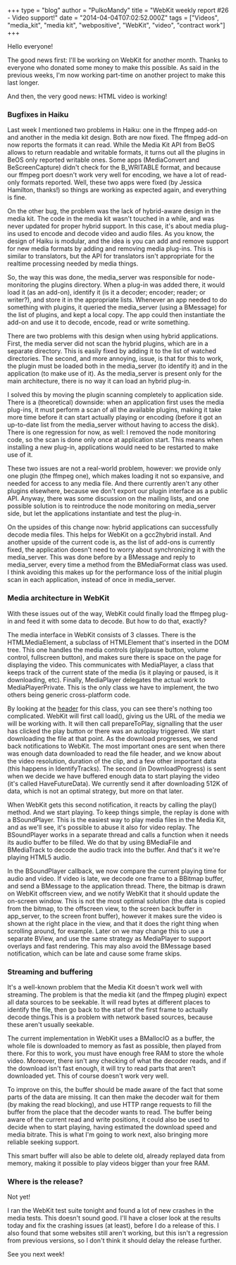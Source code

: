 +++
type = "blog"
author = "PulkoMandy"
title = "WebKit weekly report #26 - Video support!"
date = "2014-04-04T07:02:52.000Z"
tags = ["Videos", "media_kit", "media kit", "webpositive", "WebKit", "video", "contract work"]
+++

Hello everyone!

The good news first: I'll be working on WebKit for another month. Thanks to everyone who donated some money to make this possible. As said in the previous weeks, I'm now working part-time on another project to make this last longer.

And then, the very good news: HTML video is working!
<!--more-->
<h3>Bugfixes in Haiku</h3>

Last week I mentioned two problems in Haiku: one in the ffmpeg add-on and another in the media kit design. Both are now fixed. The ffmpeg add-on now reports the formats it can read. While the Media Kit API from BeOS allows to return readable and writable formats, it turns out all the plugins in BeOS only reported writable ones. Some apps (MediaConvert and BeScreenCapture) didn't check for the B_WRITABLE format, and because our ffmpeg port doesn't work very well for encoding, we have a lot of read-only formats reported. Well, these two apps were fixed (by Jessica Hamilton, thanks!) so things are working as expected again, and everything is fine.

On the other bug, the problem was the lack of hybrid-aware design in the media kit. The code in the media kit wasn't touched in a while, and was never updated for proper hybrid support. In this case, it's about media plug-ins used to encode and decode video and audio files. As you know, the design of Haiku is modular, and the idea is you can add and remove support for new media formats by adding and removing media plug-ins. This is similar to translators, but the API for translators isn't appropriate for the realtime processing needed by media things.

So, the way this was done, the media_server was responsible for node-monitoring the plugins directory. When a plug-in was added there, it would load it (as an add-on), identify it (is it a decoder; encoder; reader; or writer?), and store it in the appropriate lists. Whenever an app needed to do something with plugins, it queried the media_server (using a BMessage) for the list of plugins, and kept a local copy. The app could then instantiate the add-on and use it to decode, encode, read or write something.

There are two problems with this design when using hybrid applications. First, the media server did not scan the hybrid plugins, which are in a separate directory. This is easily fixed by adding it to the list of watched directories. The second, and more annoying, issue, is that for this to work, the plugin must be loaded both in the media_server (to identify it) and in the application (to make use of it). As the media_server is present only for the main architecture, there is no way it can load an hybrid plug-in.

I solved this by moving the plugin scanning completely to application side. There is a (theoretical) downside: when an application first uses the media plug-ins, it must perform a scan of all the available plugins, making it take more time before it can start actually playing or encoding (before it got an up-to-date list from the media_server without having to access the disk). There is one regression for now, as well: I removed the node monitoring code, so the scan is done only once at application start. This means when installing a new plug-in, applications would need to be restarted to make use of it.

These two issues are not a real-world problem, however: we provide only one plugin (the ffmpeg one), which makes loading it not so expansive, and needed for access to any media file. And there currently aren't any other plugins elsewhere, because we don't export our plugin interface as a public API. Anyway, there was some discussion on the mailing lists, and one possible solution is to reintroduce the node monitoring on media_server side, but let the applications instantiate and test the plug-in.

On the upsides of this change now: hybrid applications can successfully decode media files. This helps for WebKit on a gcc2hybrid install. And another upside of the current code is, as the list of add-ons is currently fixed, the application doesn't need to worry about synchronizing it with the media_server. This was done before by a BMessage and reply to media_server, every time a method from the BMediaFormat class was used. I think avoiding this makes up for the performance loss of the initial plugin scan in each application, instead of once in media_server.

<h3>Media architecture in WebKit</h3>

With these issues out of the way, WebKit could finally load the ffmpeg plug-in and feed it with some data to decode. But how to do that, exactly?

The media interface in WebKit consists of 3 classes. There is the HTMLMediaElement, a subclass of HTMLElement that's inserted in the DOM tree. This one handles the media controls (play/pause button, volume control, fullscreen button), and makes sure there is space on the page for displaying the video. This communicates with MediaPlayer, a class that keeps track of the current state of the media (is it playing or paused, is it downloading, etc). Finally, MediaPlayer delegates the actual work to MediaPlayerPrivate. This is the only class we have to implement, the two others being generic cross-platform code.

By looking at the <a href="https://github.com/haiku/webkit/blob/rebased/Source/WebCore/platform/graphics/haiku/MediaPlayerPrivateHaiku.h">header</a> for this class, you can see there's nothing too complicated. WebKit will first call load(), giving us the URL of the media we will be working with. It will then call prepareToPlay, signalling that the user has clicked the play button or there was an autoplay triggered. We start downloading the file at that point. As the download progresses, we send back notifications to WebKit. The most important ones are sent when there was enough data downloaded to read the file header, and we know about the video resolution, duration of the clip, and a few other important data (this happens in IdentifyTracks). The second (in DownloadProgress) is sent when we decide we have buffered enough data to start playing the video (it's called HaveFutureData). We currently send it after downloading 512K of data, which is not an optimal strategy, but more on that later.

When WebKit gets this second notification, it reacts by calling the play() method. And we start playing. To keep things simple, the replay is done with a BSoundPlayer. This is the easiest way to play media files in the Media Kit, and as we'll see, it's possible to abuse it also for video replay. The BSoundPlayer works in a separate thread and calls a function when it needs its audio buffer to be filled. We do that by using BMediaFile and BMediaTrack to decode the audio track into the buffer. And that's it we're playing HTML5 audio.

In the BSoundPlayer callback, we now compare the current playing time for audio and video. If video is late, we decode one frame to a BBitmap buffer, and send a BMessage to the application thread. There, the bitmap is drawn on WebKit offscreen view, and we notify WebKit that it should update the on-screen window. This is not the most optimal solution (the data is copied from the bitmap, to the offscreen view, to the screen back buffer in app_server, to the screen front buffer), however it makes sure the video is shown at the right place in the view, and that it does the right thing when scrolling around, for example. Later on we may change this to use a separate BView, and use the same strategy as MediaPlayer to support overlays and fast rendering. This may also avoid the BMessage based notification, which can be late and cause some frame skips.

<h3>Streaming and buffering</h3>

It's a well-known problem that the Media Kit doesn't work well with streaming. The problem is that the media kit (and the ffmpeg plugin) expect all data sources to be seekable. It will read bytes at different places to identify the file, then go back to the start of the first frame to actually decode things.This is a problem with network based sources, because these aren't usually seekable.

The current implementation in WebKit uses a BMallocIO as a buffer, the whole file is downloaded to memory as fast as possible, then played from there. For this to work, you must have enough free RAM to store the whole video. Moreover, there isn't any checking of what the decoder reads, and if the download isn't fast enough, it will try to read parts that aren't downloaded yet. This of course doesn't work very well.

To improve on this, the buffer should be made aware of the fact that some parts of the data are missing. It can then make the decoder wait for them (by making the read blocking), and use HTTP range requests to fill the buffer from the place that the decoder wants to read. The buffer being aware of the current read and write positions, it could also be used to decide when to start playing, having estimated the download speed and media bitrate. This is what I'm going to work next, also bringing more reliable seeking support.

This smart buffer will also be able to delete old, already replayed data from memory, making it possible to play videos bigger than your free RAM.

<h3>Where is the release?</h3>

Not yet!

I ran the WebKit test suite tonight and found a lot of new crashes in the media tests. This doesn't sound good. I'll have a closer look at the results today and fix the crashing issues (at least), before I do a release of this. I also found that some websites still aren't working, but this isn't a regression from previous versions, so I don't think it should delay the release further.

See you next week!